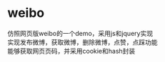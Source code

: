# weibo
仿照网页版weibo的一个demo，采用js和jquery实现
<br>
实现发布微博，获取微博，删除微博，点赞，点踩功能
<br>
能够获取网页页码，并采用cookie和hash封装
